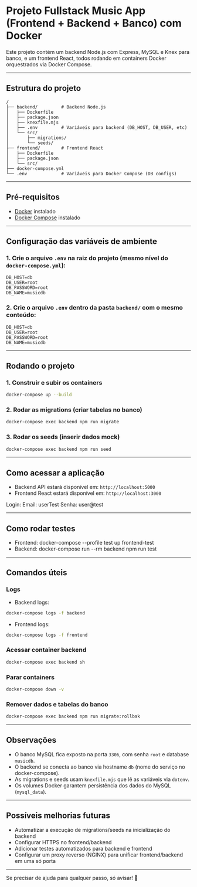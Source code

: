 # Projeto Fullstack Music App (Frontend + Backend + Banco) com Docker

Este projeto contém um backend Node.js com Express, MySQL e Knex para banco, e um frontend React, todos rodando em containers Docker orquestrados via Docker Compose.

---

## Estrutura do projeto

```
/
├── backend/         # Backend Node.js
│   ├── Dockerfile
│   ├── package.json
│   ├── knexfile.mjs
│   ├── .env         # Variáveis para backend (DB_HOST, DB_USER, etc)
│   └── src/
│       ├── migrations/
│       └── seeds/
├── frontend/        # Frontend React
│   ├── Dockerfile
│   ├── package.json
│   └── src/
├── docker-compose.yml
└── .env             # Variáveis para Docker Compose (DB configs)
```

---

## Pré-requisitos

- [Docker](https://docs.docker.com/get-docker/) instalado
- [Docker Compose](https://docs.docker.com/compose/install/) instalado

---

## Configuração das variáveis de ambiente

### 1. Crie o arquivo `.env` na raiz do projeto (mesmo nível do `docker-compose.yml`):

```env
DB_HOST=db
DB_USER=root
DB_PASSWORD=root
DB_NAME=musicdb
```

### 2. Crie o arquivo `.env` dentro da pasta `backend/` com o mesmo conteúdo:

```env
DB_HOST=db
DB_USER=root
DB_PASSWORD=root
DB_NAME=musicdb
```

---

## Rodando o projeto

### 1. Construir e subir os containers

```bash
docker-compose up --build
```

### 2. Rodar as migrations (criar tabelas no banco)

```bash
docker-compose exec backend npm run migrate
```

### 3. Rodar os seeds (inserir dados mock)

```bash
docker-compose exec backend npm run seed
```

---

## Como acessar a aplicação

- Backend API estará disponível em: `http://localhost:5000`
- Frontend React estará disponível em: `http://localhost:3000`

Login:
Email: userTest
Senha: user@test

---

## Como rodar testes

- Frontend: docker-compose --profile test up frontend-test
- Backend: docker-compose run --rm backend npm run test

---

## Comandos úteis

### Logs

- Backend logs:

```bash
docker-compose logs -f backend
```

- Frontend logs:

```bash
docker-compose logs -f frontend
```

### Acessar container backend

```bash
docker-compose exec backend sh
```

### Parar containers

```bash
docker-compose down -v
```

### Remover dados e tabelas do banco

```bash
docker-compose exec backend npm run migrate:rollbak
```

---

## Observações

- O banco MySQL fica exposto na porta `3306`, com senha `root` e database `musicdb`.
- O backend se conecta ao banco via hostname `db` (nome do serviço no docker-compose).
- As migrations e seeds usam `knexfile.mjs` que lê as variáveis via `dotenv`.
- Os volumes Docker garantem persistência dos dados do MySQL (`mysql_data`).

---

## Possíveis melhorias futuras

- Automatizar a execução de migrations/seeds na inicialização do backend
- Configurar HTTPS no frontend/backend
- Adicionar testes automatizados para backend e frontend
- Configurar um proxy reverso (NGINX) para unificar frontend/backend em uma só porta

---

Se precisar de ajuda para qualquer passo, só avisar! 🚀
